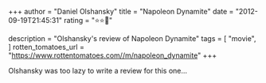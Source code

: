 +++
author = "Daniel Olshansky"
title = "Napoleon Dynamite"
date = "2012-09-19T21:45:31"
rating = "⭐⭐🌟"

description = "Olshansky's review of Napoleon Dynamite"
tags = [
    "movie",
]
rotten_tomatoes_url = "https://www.rottentomatoes.com//m/napoleon_dynamite"
+++

Olshansky was too lazy to write a review for this one...
